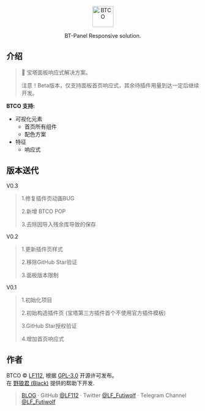 <p align="center">
  <a href="https://btco.lf.tn">
    <img alt="BTCO" src="./BTCO.svg" style="width: 55px; height: 55px;">
  </a>
</p>

<p align="center">
BT-Panel Responsive solution.
</p>

## 介绍
> 🎉 宝塔面板响应式解决方案。
>
> 注意！Beta版本，仅支持面板首页响应式，其余待插件用量到达一定后继续开发。

**BTCO 支持:**

- 可视化元素
	- 首页所有组件
	- 配色方案
- 特征
	- 响应式

## 版本送代
V0.3

>1.修复插件页动画BUG
>
>2.新增 BTCO POP
>
>3.去除因导入残余库导致的保存

V0.2

>1.更新插件页样式
>
>2.移除GitHub Star验证
>
>3.面板版本限制

V0.1

> 1.初始化项目
>
> 2.初始构造插件页 (宝塔第三方插件首个不使用官方插件模板)
>
> 3.GitHub Star授权验证
>
> 4.增加首页响应式

## 作者

BTCO © [LF112](https://www.lf112.net), 根据 [GPL-3.0](./LICENSE) 开源许可发布。<br>
在 [野狼君 (Black)](http://wpa.qq.com/msgrd?v=3&uin=1377358303&site=qq&menu=yes) 提供的帮助下开发.
> [BLOG](https://blog.lf112.net) · GitHub [@LF112](https://github.com/LF112) · Twitter [@LF_Futiwolf](https://twitter.com/LF_Futiwolf) · Telegram Channel [@LF_Futiwolf](https://t.me/LF_Futiwolf)